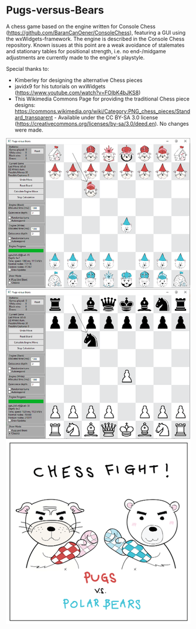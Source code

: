 # Pugs-versus-Bears
A chess game based on the engine written for Console Chess (https://github.com/BaranCanOener/ConsoleChess), featuring a GUI using the wxWidgets-framework.
The engine is described in the Console Chess repository. Known issues at this point are a weak avoidance of stalemates and stationary tables for positional strength, i.e. no end-/midgame adjustments are currently made to the engine's playstyle.

Special thanks to:
- Kimberley for designing the alternative Chess pieces
- javidx9 for his tutorials on wxWidgets (https://www.youtube.com/watch?v=FOIbK4bJKS8)
- This Wikimedia Commons Page for providing the traditional Chess piece designs: https://commons.wikimedia.org/wiki/Category:PNG_chess_pieces/Standard_transparent - Available under the CC BY-SA 3.0 license (https://creativecommons.org/licenses/by-sa/3.0/deed.en). No changes were made.

![Pugs-versus-Bears](https://github.com/BaranCanOener/Pugs-versus-Bears/blob/master/Screenshot1.png)
![Pugs-versus-Bears](https://github.com/BaranCanOener/Pugs-versus-Bears/blob/master/Screenshot2.png)
![Pugs-versus-Bears](https://github.com/BaranCanOener/Pugs-versus-Bears/blob/master/PNG%20Resources/game%20icon%20(hd).png)
